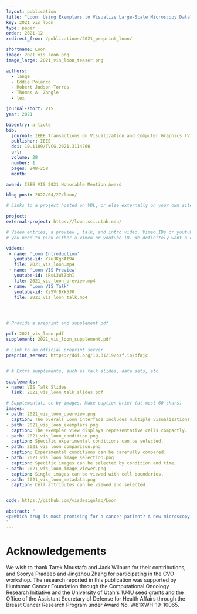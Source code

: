 ```yaml
---
layout: publication
title: "Loon: Using Exemplars to Visualize Large-Scale Microscopy Data"
key: 2021_vis_loon
type: paper
order: 2021-12
redirect_from: /publications/2021_preprint_loon/

shortname: Loon
image: 2021_vis_loon.png
image_large: 2021_vis_loon_teaser.png

authors:
  - lange
  - Eddie Polanco
  - Robert Judson-Torres
  - Thomas A. Zangle
  - lex

journal-short: VIS
year: 2021

bibentry: article
bib:
  journal: IEEE Transactions on Visualization and Computer Graphics (VIS)
  publisher: IEEE
  doi: 10.1109/TVCG.2021.3114766
  url:
  volume: 28
  number: 1
  pages: 248-258
  month:

award: IEEE VIS 2021 Honorable Mention Award

blog-post: 2022/04/27/loon/

# Links to a project hosted on VDL, or else externally on your own site

project:
external-project: https://loon.sci.utah.edu/

# Video entries, a preview , talk, and intro video. Vimeo IDs or youtube IDs are supported
# you need to pick either a vimeo or youtube ID. We definitely want a downloadable video too.

videos:
 - name: 'Loon Introduction'
   youtube-id: Y7u3Kg3At9A
   file: 2021_vis_loon.mp4
 - name: 'Loon VIS Preview'
   youtube-id: iRsL3WiZbhI
   file: 2021_vis_loon_preview.mp4
 - name: 'Loon VIS Talk'
   youtube-id: Xz5VrBXk5J0
   file: 2021_vis_loon_talk.mp4




# Provide a preprint and supplement pdf

pdf: 2021_vis_loon.pdf
supplement: 2021_vis_loon_supplement.pdf

# Link to an official preprint server
preprint_server: https://doi.org/10.31219/osf.io/dfajc


# # Extra supplements, such as talk slides, data sets, etc.

supplements:
- name: VIS Talk Slides
  link: 2021_vis_loon_talk_slides.pdf

# Supplemental, cc-by images. Make caption brief (at most 60 chars)
images:
- path: 2021_vis_loon_overview.png
  caption: The overall Loon interface includes multiple visualizations.
- path: 2021_vis_loon_exemplars.png
  caption: The exemplar view displays representative cells compactly.
- path: 2021_vis_loon_condition.png
  caption: Specific experimental conditions can be selected.
- path: 2021_vis_loon_comparison.png
  caption: Experimental conditions can be carefully compared.
- path: 2021_vis_loon_image_selection.png
  caption: Specific images can be selected by condition and time.
- path: 2021_vis_loon_image_viewer.png
  caption: Single images can be viewed with cell boundaries.
- path: 2021_vis_loon_metadata.png
  caption: Cell attributes can be viewed and selected.


code: https://github.com/visdesignlab/Loon

abstract: "
<p>Which drug is most promising for a cancer patient? A new microscopy-based approach for measuring the mass of individual cancer cells treated with different drugs promises to answer this question in only a few hours. However, the analysis pipeline for extracting data from these images is still far from complete automation: human intervention is necessary for quality control for preprocessing steps such as segmentation,  adjusting filters, removing noise, and analyzing the result. To address this workflow, we developed Loon, a visualization tool for analyzing drug screening data based on quantitative phase microscopy imaging. Loon visualizes both derived data such as growth rates and imaging data. Since the images are collected automatically at a large scale, manual inspection of images and segmentations is infeasible. However, reviewing representative samples of cells is essential, both for quality control and for data analysis. We introduce a new approach for choosing and visualizing representative exemplar cells that retain a close connection to the low-level data. By tightly integrating the derived data visualization capabilities with the novel exemplar visualization and providing selection and filtering capabilities, Loon is well suited for making decisions about which drugs are suitable for a specific patient.</p>
"
---
```


# Acknowledgements

We wish to thank Tarek Moustafa and Jack Wilburn for their contributions, and Soorya Pradeep and Jingzhou Zhang for participating in the CVO workshop. The research reported in this publication was supported by Huntsman Cancer Foundation through the Computational Oncology Research Initiative and the University of Utah's 1U4U seed grants and the Office of the Assistant Secretary of Defense for Health Affairs through the Breast Cancer Research Program under Award No. W81XWH-19-10065.
